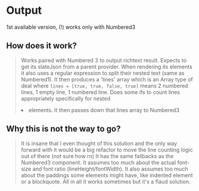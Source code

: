# Output

1st available version, (!) works only with Numbered3

## How does it work?

> Works paired with Numbered 3 to output richtext result.
> Expects to get its slateJson from a parent <Slate> provider.
> When rendering its elements it also uses a regular expression to split their nested text (same as Numbered1).
> It then produces a 'lines' array which is an Array<boolean> type of deal where `lines = [true, true, false, true]` means 2 numbered lines, 1 empty line, 1 numbered line.
> Does some ifs to count lines appropriately specifically for nested <li> elements.
> It then passes down that lines array to Numbered3

## Why this is not the way to go?

> It is insane that I even thought of this solution and the only way forward with it would be a big refactor to move the line counting logic out of there (not sure how rn)
> It has the same fallbacks as the Numbered3 component. It assumes too much about the actual font-size and font ratio (lineHeight/fontWidth). It also assumes too much about the paddings some elements might have, like indented element or a blockquote.
> All in all it works sometimes but it's a flaud solution.
